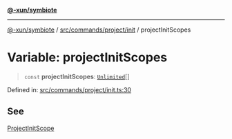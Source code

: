[**@-xun/symbiote**](../../../../../README.md)

***

[@-xun/symbiote](../../../../../README.md) / [src/commands/project/init](../README.md) / projectInitScopes

# Variable: projectInitScopes

> `const` **projectInitScopes**: [`Unlimited`](../../../../configure/enumerations/UnlimitedGlobalScope.md#unlimited)[]

Defined in: [src/commands/project/init.ts:30](https://github.com/Xunnamius/symbiote/blob/ff6ce22d3a3433c07460af5758ce7920a1d9aa5a/src/commands/project/init.ts#L30)

## See

[ProjectInitScope](../../../../configure/enumerations/UnlimitedGlobalScope.md)
